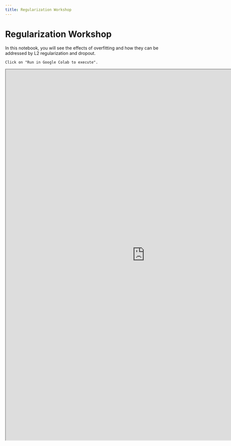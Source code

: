 ```yaml
---
title: Regularization Workshop
---
```


# Regularization Workshop

In this notebook, you will see the effects of overfitting and how they can be addressed by L2 regularization and dropout. 

```{warning}
Click on "Run in Google Colab to execute". 
```
<iframe src="https://nbviewer.jupyter.org/github/tensorflow/docs/blob/master/site/en/tutorials/keras/overfit_and_underfit.ipynb" width="900" height="1200"></iframe>

